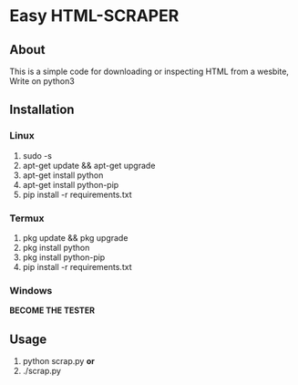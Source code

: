 # Easy HTML-SCRAPER

## **About**
 This is a simple code for downloading or inspecting HTML from a wesbite, Write on python3

## **Installation**

### Linux
1. sudo -s
1. apt-get update && apt-get upgrade
1.  apt-get install python
1. apt-get install python-pip
1. pip install -r requirements.txt

### Termux
1. pkg update && pkg upgrade
1. pkg install python
1. pkg install python-pip
1. pip install -r requirements.txt

### Windows
**BECOME THE TESTER**

## Usage
1. python scrap.py **or**
1. ./scrap.py

